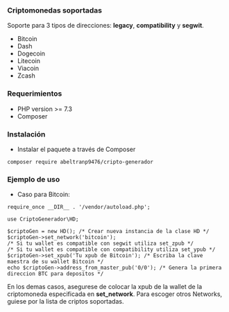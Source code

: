 ### Criptomonedas soportadas

Soporte para 3 tipos de direcciones: **legacy**, **compatibility** y **segwit**.

- Bitcoin
- Dash
- Dogecoin
- Litecoin
- Viacoin
- Zcash

### Requerimientos

- PHP version >= 7.3
- Composer

### Instalación
- Instalar el paquete a través de Composer

```
composer require abeltranp9476/cripto-generador
```

### Ejemplo de uso

- Caso para Bitcoin:

```
require_once __DIR__ . '/vendor/autoload.php';

use CriptoGenerador\HD;

$criptoGen = new HD(); /* Crear nueva instancia de la clase HD */
$criptoGen->set_network('bitcoin');
/* Si tu wallet es compatible con segwit utiliza set_zpub */
/* Si tu wallet es compatible con compatibility utiliza set_ypub */
$criptoGen->set_xpub('Tu xpub de Bitcoin'); /* Escriba la clave maestra de su wallet Bitcoin */
echo $criptoGen->address_from_master_pub('0/0'); /* Genera la primera direccion BTC para depositos */

```
En los demas casos, asegurese de colocar la xpub de la wallet de la criptomoneda especificada en **set_network**. Para escoger otros Networks, guiese por la lista de criptos soportadas.
